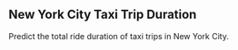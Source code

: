 ## New York City Taxi Trip Duration

Predict the total ride duration of taxi trips in New York City. 
